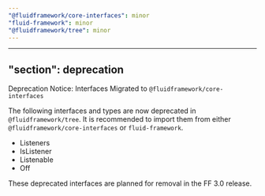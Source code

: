 ```yaml
---
"@fluidframework/core-interfaces": minor
"fluid-framework": minor
"@fluidframework/tree": minor
---
```

---
"section": deprecation
---

Deprecation Notice: Interfaces Migrated to `@fluidframework/core-interfaces`

The following interfaces and types are now deprecated in `@fluidframework/tree`. It is recommended to import them from either `@fluidframework/core-interfaces` or `fluid-framework`.

- Listeners
- IsListener
- Listenable
- Off

These deprecated interfaces are planned for removal in the FF 3.0 release.
